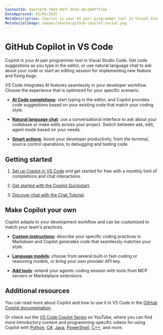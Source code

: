 ```yaml
---
ContentId: 0aefcb70-7884-487f-953e-46c3e07f7cbe
DateApproved: 03/05/2025
MetaDescription: Copilot is your AI pair programmer tool in Visual Studio Code. Get code suggestions as you type in the editor, or use natural language chat to ask about your code or start an editing session for implementing new feature and fixing bugs.
MetaSocialImage: images/shared/github-copilot-social.png
---
```

# GitHub Copilot in VS Code

Copilot is your AI pair programmer tool in Visual Studio Code. Get code suggestions as you type in the editor, or use natural language chat to ask about your code or start an editing session for implementing new feature and fixing bugs.

VS Code integrates AI features seamlessly in your developer workflow. Choose the experience that is optimized for your specific scenario.

* **[AI Code completions](/docs/copilot/ai-powered-suggestions.md)**: start typing in the editor, and Copilot provides code suggestions based on your existing code that match your coding style.

* **[Natural language chat](/docs/copilot/chat/copilot-chat.md)**: use a conversational interface to ask about your codebase or make edits across your project. Switch between ask, edit, agent mode based on your needs.

* **[Smart actions](/docs/copilot/copilot-smart-actions.md)**: boost your developer productivity, from the terminal, source control operations, to debugging and testing code.

## Getting started

1. [Set up Copilot in VS Code](/docs/copilot/setup.md) and get started for free with a monthly limit of completions and chat interactions.

1. [Get started with the Copilot Quickstart](/docs/copilot/getting-started.md).

1. [Discover chat with the Chat Tutorial](/docs/copilot/chat/getting-started-chat.md).

## Make Copilot your own

Copilot adapts to your development workflow and can be customized to match your team's practices.

* **[Custom instructions](/docs/copilot/copilot-customization.md)**: describe your specific coding practices in Markdown and Copilot generates code that seamlessly matches your style.

* **[Language models](/docs/copilot/language-models.md)**: choose from several built-in fast-coding or reasoning models, or bring your own provider API key.

* **[Add tools](/docs/copilot/chat/chat-agent-mode.md#agent-mode-tools)**: extend your agentic coding session with tools from MCP servers or Marketplace extensions.

## Additional resources

You can read more about Copilot and how to use it in VS Code in the [GitHub Copilot documentation](https://docs.github.com/copilot/getting-started-with-github-copilot?tool=vscode).

Or check out the [VS Code Copilot Series](https://www.youtube.com/playlist?list=PLj6YeMhvp2S5_hvBl2SE-7YCHYlLQ0bPt) on YouTube, where you can find more introductory content and programming-specific videos for using Copilot with [Python](https://www.youtube.com/watch?v=DSHfHT5qnGc), [C#](https://www.youtube.com/watch?v=VsUQlSyQn1E), [Java](https://www.youtube.com/watch?v=zhCB95cE0HY), [PowerShell](https://www.youtube.com/watch?v=EwtRzAFiXEM), [C++](https://www.youtube.com/watch?v=ZfT2CXY5-Dc), and more.
